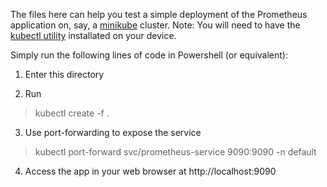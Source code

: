 The files here can help you test a simple deployment of the Prometheus application on, say, a [minikube](https://minikube.sigs.k8s.io/docs/) cluster. 
Note: You will need to have the [kubectl utility](https://kubernetes.io/docs/tasks/tools/#kubectl) installated on your device. 

Simply run the following lines of code in Powershell (or equivalent):


1. Enter this directory

2. Run
>kubectl create -f .

3. Use port-forwarding to expose the service
>kubectl port-forward svc/prometheus-service 9090:9090 -n default

4. Access the app in your web browser at http://localhost:9090

